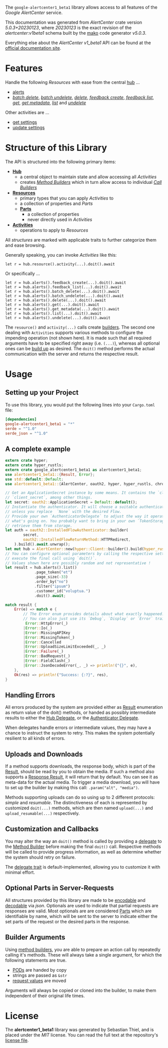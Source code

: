 <!---
DO NOT EDIT !
This file was generated automatically from 'src/generator/templates/api/README.md.mako'
DO NOT EDIT !
-->
The `google-alertcenter1_beta1` library allows access to all features of the *Google AlertCenter* service.

This documentation was generated from *AlertCenter* crate version *5.0.3+20230123*, where *20230123* is the exact revision of the *alertcenter:v1beta1* schema built by the [mako](http://www.makotemplates.org/) code generator *v5.0.3*.

Everything else about the *AlertCenter* *v1_beta1* API can be found at the
[official documentation site](https://developers.google.com/admin-sdk/alertcenter/).
# Features

Handle the following *Resources* with ease from the central [hub](https://docs.rs/google-alertcenter1_beta1/5.0.3+20230123/google_alertcenter1_beta1/AlertCenter) ...

* [alerts](https://docs.rs/google-alertcenter1_beta1/5.0.3+20230123/google_alertcenter1_beta1/api::Alert)
 * [*batch delete*](https://docs.rs/google-alertcenter1_beta1/5.0.3+20230123/google_alertcenter1_beta1/api::AlertBatchDeleteCall), [*batch undelete*](https://docs.rs/google-alertcenter1_beta1/5.0.3+20230123/google_alertcenter1_beta1/api::AlertBatchUndeleteCall), [*delete*](https://docs.rs/google-alertcenter1_beta1/5.0.3+20230123/google_alertcenter1_beta1/api::AlertDeleteCall), [*feedback create*](https://docs.rs/google-alertcenter1_beta1/5.0.3+20230123/google_alertcenter1_beta1/api::AlertFeedbackCreateCall), [*feedback list*](https://docs.rs/google-alertcenter1_beta1/5.0.3+20230123/google_alertcenter1_beta1/api::AlertFeedbackListCall), [*get*](https://docs.rs/google-alertcenter1_beta1/5.0.3+20230123/google_alertcenter1_beta1/api::AlertGetCall), [*get metadata*](https://docs.rs/google-alertcenter1_beta1/5.0.3+20230123/google_alertcenter1_beta1/api::AlertGetMetadataCall), [*list*](https://docs.rs/google-alertcenter1_beta1/5.0.3+20230123/google_alertcenter1_beta1/api::AlertListCall) and [*undelete*](https://docs.rs/google-alertcenter1_beta1/5.0.3+20230123/google_alertcenter1_beta1/api::AlertUndeleteCall)

Other activities are ...

* [get settings](https://docs.rs/google-alertcenter1_beta1/5.0.3+20230123/google_alertcenter1_beta1/api::MethodGetSettingCall)
* [update settings](https://docs.rs/google-alertcenter1_beta1/5.0.3+20230123/google_alertcenter1_beta1/api::MethodUpdateSettingCall)



# Structure of this Library

The API is structured into the following primary items:

* **[Hub](https://docs.rs/google-alertcenter1_beta1/5.0.3+20230123/google_alertcenter1_beta1/AlertCenter)**
    * a central object to maintain state and allow accessing all *Activities*
    * creates [*Method Builders*](https://docs.rs/google-alertcenter1_beta1/5.0.3+20230123/google_alertcenter1_beta1/client::MethodsBuilder) which in turn
      allow access to individual [*Call Builders*](https://docs.rs/google-alertcenter1_beta1/5.0.3+20230123/google_alertcenter1_beta1/client::CallBuilder)
* **[Resources](https://docs.rs/google-alertcenter1_beta1/5.0.3+20230123/google_alertcenter1_beta1/client::Resource)**
    * primary types that you can apply *Activities* to
    * a collection of properties and *Parts*
    * **[Parts](https://docs.rs/google-alertcenter1_beta1/5.0.3+20230123/google_alertcenter1_beta1/client::Part)**
        * a collection of properties
        * never directly used in *Activities*
* **[Activities](https://docs.rs/google-alertcenter1_beta1/5.0.3+20230123/google_alertcenter1_beta1/client::CallBuilder)**
    * operations to apply to *Resources*

All *structures* are marked with applicable traits to further categorize them and ease browsing.

Generally speaking, you can invoke *Activities* like this:

```Rust,ignore
let r = hub.resource().activity(...).doit().await
```

Or specifically ...

```ignore
let r = hub.alerts().feedback_create(...).doit().await
let r = hub.alerts().feedback_list(...).doit().await
let r = hub.alerts().batch_delete(...).doit().await
let r = hub.alerts().batch_undelete(...).doit().await
let r = hub.alerts().delete(...).doit().await
let r = hub.alerts().get(...).doit().await
let r = hub.alerts().get_metadata(...).doit().await
let r = hub.alerts().list(...).doit().await
let r = hub.alerts().undelete(...).doit().await
```

The `resource()` and `activity(...)` calls create [builders][builder-pattern]. The second one dealing with `Activities`
supports various methods to configure the impending operation (not shown here). It is made such that all required arguments have to be
specified right away (i.e. `(...)`), whereas all optional ones can be [build up][builder-pattern] as desired.
The `doit()` method performs the actual communication with the server and returns the respective result.

# Usage

## Setting up your Project

To use this library, you would put the following lines into your `Cargo.toml` file:

```toml
[dependencies]
google-alertcenter1_beta1 = "*"
serde = "^1.0"
serde_json = "^1.0"
```

## A complete example

```Rust
extern crate hyper;
extern crate hyper_rustls;
extern crate google_alertcenter1_beta1 as alertcenter1_beta1;
use alertcenter1_beta1::{Result, Error};
use std::default::Default;
use alertcenter1_beta1::{AlertCenter, oauth2, hyper, hyper_rustls, chrono, FieldMask};

// Get an ApplicationSecret instance by some means. It contains the `client_id` and
// `client_secret`, among other things.
let secret: oauth2::ApplicationSecret = Default::default();
// Instantiate the authenticator. It will choose a suitable authentication flow for you,
// unless you replace  `None` with the desired Flow.
// Provide your own `AuthenticatorDelegate` to adjust the way it operates and get feedback about
// what's going on. You probably want to bring in your own `TokenStorage` to persist tokens and
// retrieve them from storage.
let auth = oauth2::InstalledFlowAuthenticator::builder(
        secret,
        oauth2::InstalledFlowReturnMethod::HTTPRedirect,
    ).build().await.unwrap();
let mut hub = AlertCenter::new(hyper::Client::builder().build(hyper_rustls::HttpsConnectorBuilder::new().with_native_roots().https_or_http().enable_http1().build()), auth);
// You can configure optional parameters by calling the respective setters at will, and
// execute the final call using `doit()`.
// Values shown here are possibly random and not representative !
let result = hub.alerts().list()
             .page_token("et")
             .page_size(-33)
             .order_by("no")
             .filter("ipsum")
             .customer_id("voluptua.")
             .doit().await;

match result {
    Err(e) => match e {
        // The Error enum provides details about what exactly happened.
        // You can also just use its `Debug`, `Display` or `Error` traits
         Error::HttpError(_)
        |Error::Io(_)
        |Error::MissingAPIKey
        |Error::MissingToken(_)
        |Error::Cancelled
        |Error::UploadSizeLimitExceeded(_, _)
        |Error::Failure(_)
        |Error::BadRequest(_)
        |Error::FieldClash(_)
        |Error::JsonDecodeError(_, _) => println!("{}", e),
    },
    Ok(res) => println!("Success: {:?}", res),
}

```
## Handling Errors

All errors produced by the system are provided either as [Result](https://docs.rs/google-alertcenter1_beta1/5.0.3+20230123/google_alertcenter1_beta1/client::Result) enumeration as return value of
the doit() methods, or handed as possibly intermediate results to either the
[Hub Delegate](https://docs.rs/google-alertcenter1_beta1/5.0.3+20230123/google_alertcenter1_beta1/client::Delegate), or the [Authenticator Delegate](https://docs.rs/yup-oauth2/*/yup_oauth2/trait.AuthenticatorDelegate.html).

When delegates handle errors or intermediate values, they may have a chance to instruct the system to retry. This
makes the system potentially resilient to all kinds of errors.

## Uploads and Downloads
If a method supports downloads, the response body, which is part of the [Result](https://docs.rs/google-alertcenter1_beta1/5.0.3+20230123/google_alertcenter1_beta1/client::Result), should be
read by you to obtain the media.
If such a method also supports a [Response Result](https://docs.rs/google-alertcenter1_beta1/5.0.3+20230123/google_alertcenter1_beta1/client::ResponseResult), it will return that by default.
You can see it as meta-data for the actual media. To trigger a media download, you will have to set up the builder by making
this call: `.param("alt", "media")`.

Methods supporting uploads can do so using up to 2 different protocols:
*simple* and *resumable*. The distinctiveness of each is represented by customized
`doit(...)` methods, which are then named `upload(...)` and `upload_resumable(...)` respectively.

## Customization and Callbacks

You may alter the way an `doit()` method is called by providing a [delegate](https://docs.rs/google-alertcenter1_beta1/5.0.3+20230123/google_alertcenter1_beta1/client::Delegate) to the
[Method Builder](https://docs.rs/google-alertcenter1_beta1/5.0.3+20230123/google_alertcenter1_beta1/client::CallBuilder) before making the final `doit()` call.
Respective methods will be called to provide progress information, as well as determine whether the system should
retry on failure.

The [delegate trait](https://docs.rs/google-alertcenter1_beta1/5.0.3+20230123/google_alertcenter1_beta1/client::Delegate) is default-implemented, allowing you to customize it with minimal effort.

## Optional Parts in Server-Requests

All structures provided by this library are made to be [encodable](https://docs.rs/google-alertcenter1_beta1/5.0.3+20230123/google_alertcenter1_beta1/client::RequestValue) and
[decodable](https://docs.rs/google-alertcenter1_beta1/5.0.3+20230123/google_alertcenter1_beta1/client::ResponseResult) via *json*. Optionals are used to indicate that partial requests are responses
are valid.
Most optionals are are considered [Parts](https://docs.rs/google-alertcenter1_beta1/5.0.3+20230123/google_alertcenter1_beta1/client::Part) which are identifiable by name, which will be sent to
the server to indicate either the set parts of the request or the desired parts in the response.

## Builder Arguments

Using [method builders](https://docs.rs/google-alertcenter1_beta1/5.0.3+20230123/google_alertcenter1_beta1/client::CallBuilder), you are able to prepare an action call by repeatedly calling it's methods.
These will always take a single argument, for which the following statements are true.

* [PODs][wiki-pod] are handed by copy
* strings are passed as `&str`
* [request values](https://docs.rs/google-alertcenter1_beta1/5.0.3+20230123/google_alertcenter1_beta1/client::RequestValue) are moved

Arguments will always be copied or cloned into the builder, to make them independent of their original life times.

[wiki-pod]: http://en.wikipedia.org/wiki/Plain_old_data_structure
[builder-pattern]: http://en.wikipedia.org/wiki/Builder_pattern
[google-go-api]: https://github.com/google/google-api-go-client

# License
The **alertcenter1_beta1** library was generated by Sebastian Thiel, and is placed
under the *MIT* license.
You can read the full text at the repository's [license file][repo-license].

[repo-license]: https://github.com/Byron/google-apis-rsblob/main/LICENSE.md

